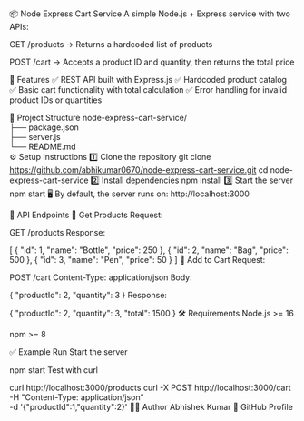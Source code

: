 📦 Node Express Cart Service
A simple Node.js + Express service with two APIs:

GET /products → Returns a hardcoded list of products

POST /cart → Accepts a product ID and quantity, then returns the total price

🚀 Features
✅ REST API built with Express.js
✅ Hardcoded product catalog
✅ Basic cart functionality with total calculation
✅ Error handling for invalid product IDs or quantities

📂 Project Structure
node-express-cart-service/  
├── package.json  
├── server.js  
└── README.md  
⚙️ Setup Instructions
1️⃣ Clone the repository
git clone https://github.com/abhikumar0670/node-express-cart-service.git
cd node-express-cart-service
2️⃣ Install dependencies
npm install
3️⃣ Start the server
npm start
🖥️ By default, the server runs on: http://localhost:3000

📡 API Endpoints
🔹 Get Products
Request:

GET /products
Response:

[
  { "id": 1, "name": "Bottle", "price": 250 },
  { "id": 2, "name": "Bag", "price": 500 },
  { "id": 3, "name": "Pen", "price": 50 }
]
🔹 Add to Cart
Request:

POST /cart
Content-Type: application/json
Body:

{ "productId": 2, "quantity": 3 }
Response:

{ "productId": 2, "quantity": 3, "total": 1500 }
🛠️ Requirements
Node.js >= 16

npm >= 8

✅ Example Run
Start the server

npm start
Test with curl

curl http://localhost:3000/products
curl -X POST http://localhost:3000/cart \
-H "Content-Type: application/json" \
-d '{"productId":1,"quantity":2}'
👨‍💻 Author
Abhishek Kumar
🔗 GitHub Profile